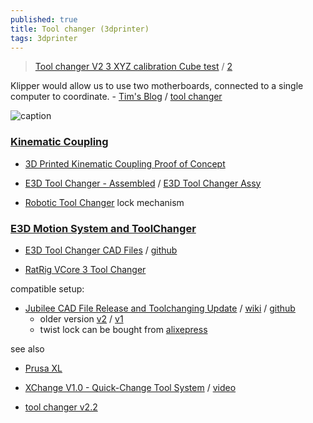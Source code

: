 ```yaml
---
published: true
title: Tool changer (3dprinter)
tags: 3dprinter
---
```

> [Tool changer V2 3 XYZ calibration Cube test](https://www.youtube.com/watch?v=ijRjTuI_AzM) / [2](https://www.youtube.com/watch?v=QW5Lyx8fMO0)

Klipper would allow us to use two motherboards, connected to a single computer to coordinate. - [Tim's Blog](https://tbnk.nl/posts/klipper-upgrade/) / [tool changer](https://tbnk.nl/posts/3d-printer-tool-changer/)

![caption](https://tbnk.nl/img/klipper/new-setup.png)

### [Kinematic Coupling](https://en.wikipedia.org/wiki/Kinematic_coupling)

- [3D Printed Kinematic Coupling Proof of Concept](https://www.youtube.com/watch?v=cfSHss5j5KU)
- [E3D Tool Changer - Assembled](https://www.thingiverse.com/thing:3880296) / [E3D Tool Changer Assy](https://www.thingiverse.com/thing:3714961)

- [Robotic Tool Changer](https://youtu.be/kDP-oofDn4w?t=111) lock mechanism

### [E3D Motion System and ToolChanger](https://e3d-online.com/pages/toolchanger?aff=9)

- [E3D Tool Changer CAD Files](https://3ddistributed.com/corexy-3d-printer/e3d-tool-changer-cad-files/) / [github](https://github.com/e3donline/ToolChanger)

- [RatRig VCore 3 Tool Changer ](https://www.prusaprinters.org/prints/137147-ratrig-vcore-3-tool-changerw)

compatible setup:
- [Jubilee CAD File Release and Toolchanging Update](https://www.youtube.com/watch?v=7jGilt5ijQo) / [wiki](https://jubilee3d.com/index.php?title=Main_Page) / [github](https://github.com/machineagency/jubilee) 
	- older version [v2](https://www.thingiverse.com/thing:3805144) / [v1](https://www.thingiverse.com/thing:3365456)
    - twist lock can be bought from [alixepress](https://fr.aliexpress.com/item/1005003036895316.html?gatewayAdapt=glo2fra)

see also
- [Prusa XL](https://www.prusa3d.com/product/original-prusa-xl-2/)
- [XChange V1.0 - Quick-Change Tool System](https://printermods.com/products/xchange-v1-0-3d-printer-quick-tool-changer-system?variant=41988467032300) / [video](https://www.youtube.com/watch?v=EVjchMw8L7Q)

- [tool changer v2.2](https://www.youtube.com/watch?v=7SQQW1U3O4E)
